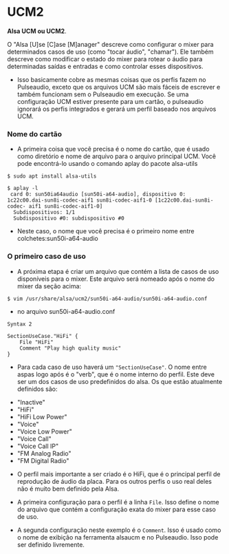 # UCM2
**Alsa UCM ou UCM2**.

O "Alsa [U]se [C]ase [M]anager" descreve como configurar o mixer para determinados casos de uso (como "tocar áudio", "chamar"). Ele também descreve como modificar o estado do mixer para rotear o áudio para determinadas saídas e entradas e como controlar esses dispositivos.

- Isso basicamente cobre as mesmas coisas que os perfis fazem no Pulseaudio, exceto que os arquivos UCM são mais fáceis de escrever e também funcionam sem o Pulseaudio em execução. Se uma configuração UCM estiver presente para um cartão, o pulseaudio ignorará os perfis integrados e gerará um perfil baseado nos arquivos UCM.

### Nome do cartão
- A primeira coisa que você precisa é o nome do cartão, que é usado como diretório e nome de arquivo para o arquivo principal UCM. Você pode encontrá-lo usando o comando aplay do pacote alsa-utils
```
$ sudo apt install alsa-utils
```
```
$ aplay -l
 card 0: sun50ia64audio [sun50i-a64-audio], dispositivo 0: 1c22c00.dai-sun8i-codec-aif1 sun8i-codec-aif1-0 [1c22c00.dai-sun8i-codec- aif1 sun8i-codec-aif1-0] 
  Subdispositivos: 1/1 
  Subdispositivo #0: subdispositivo #0
```
- Neste caso, o nome que você precisa é o primeiro nome entre colchetes:sun50i-a64-audio

### O primeiro caso de uso
- A próxima etapa é criar um arquivo que contém a lista de casos de uso disponíveis para o mixer. Este arquivo será nomeado após o nome do mixer da seção acima:
```
$ vim /usr/share/alsa/ucm2/sun50i-a64-audio/sun50i-a64-audio.conf
```
- no arquivo sun50i-a64-audio.conf
```
Syntax 2

SectionUseCase."HiFi" {
	File "HiFi"
	Comment "Play high quality music"
}
```
- Para cada caso de uso haverá um `"SectionUseCase"`. O nome entre aspas logo após é o "verb", que é o nome interno do perfil. Este deve ser um dos casos de uso predefinidos do alsa. Os que estão atualmente definidos são:
* "Inactive"
* "HiFi"
* "HiFi Low Power"
* "Voice"
* "Voice Low Power"
* "Voice Call"
* "Voice Call IP"
* "FM Analog Radio"
* "FM Digital Radio"

- O perfil mais importante a ser criado é o HiFi, que é o principal perfil de reprodução de áudio da placa. Para os outros perfis o uso real deles não é muito bem definido pela Alsa.

- A primeira configuração para o perfil é a linha `File`. Isso define o nome do arquivo que contém a configuração exata do mixer para esse caso de uso.

- A segunda configuração neste exemplo é o `Comment`. Isso é usado como o nome de exibição na ferramenta alsaucm e no Pulseaudio. Isso pode ser definido livremente.

